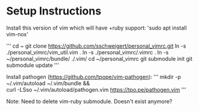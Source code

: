 # Setup Instructions

Install this version of vim which will have +ruby support:
'sudo apt install vim-nox'

'''
cd ~
git clone https://github.com/sschweigert/personal_vimrc.git
ln -s ./personal_vimrc/vim_util.vim .
ln -s ./personal_vimrc/.vimrc .
ln -s ~/personal_vimrc/bundle/ ./.vim/
cd ~/personal_vimrc
git submodule init
git submodule update
'''

Install pathogen (https://github.com/tpope/vim-pathogen):
'''
mkdir -p ~/.vim/autoload ~/.vim/bundle && \
curl -LSso ~/.vim/autoload/pathogen.vim https://tpo.pe/pathogen.vim
'''

Note: Need to delete vim-ruby submodule. Doesn't exist anymore?
